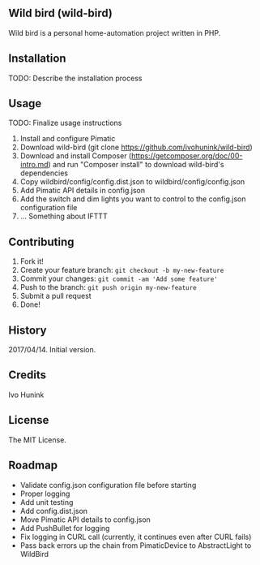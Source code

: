 ## Wild bird (wild-bird)

Wild bird is a personal home-automation project written in PHP.

## Installation

TODO: Describe the installation process

## Usage

TODO: Finalize usage instructions
1. Install and configure Pimatic
2. Download wild-bird (git clone https://github.com/ivohunink/wild-bird)
3. Download and install Composer (https://getcomposer.org/doc/00-intro.md) and run "Composer install" to download wild-bird's dependencies
2. Copy wildbird/config/config.dist.json to wildbird/config/config.json
3. Add Pimatic API details in config.json
4. Add the switch and dim lights you want to control to the config.json configuration file
5. ... Something about IFTTT

## Contributing

1. Fork it!
2. Create your feature branch: `git checkout -b my-new-feature`
3. Commit your changes: `git commit -am 'Add some feature'`
4. Push to the branch: `git push origin my-new-feature`
5. Submit a pull request
6. Done!

## History

2017/04/14. Initial version.

## Credits

Ivo Hunink

## License

The MIT License.

## Roadmap

- Validate config.json configuration file before starting
- Proper logging
- Add unit testing
- Add config.dist.json
- Move Pimatic API details to config.json
- Add PushBullet for logging
- Fix logging in CURL call (currently, it continues even after CURL fails)
- Pass back errors up the chain from PimaticDevice to AbstractLight to WildBird
